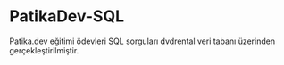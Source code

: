 # PatikaDev-SQL

Patika.dev eğitimi ödevleri
SQL sorguları dvdrental veri tabanı üzerinden gerçekleştirilmiştir.
